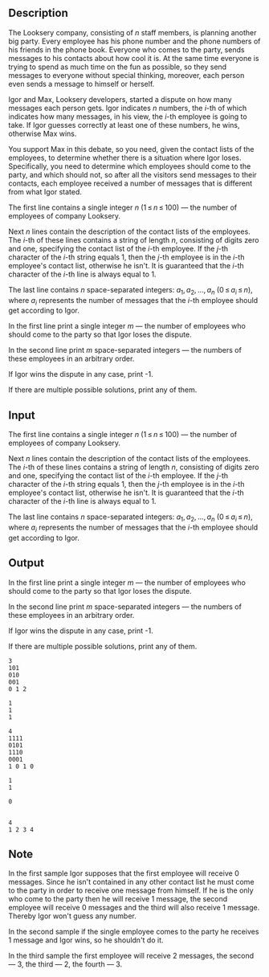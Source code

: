 ## Description

<div><p>The Looksery company, consisting of <span class="tex-span"><i>n</i></span> staff members, is planning another big party. Every employee has his phone number and the phone numbers of his friends in the phone book. Everyone who comes to the party, sends messages to his contacts about how cool it is. At the same time everyone is trying to spend as much time on the fun as possible, so they send messages to everyone without special thinking, moreover, each person even sends a message <span class="tex-font-style-bf">to himself or herself</span>.</p><p>Igor and Max, Looksery developers, started a dispute on how many messages each person gets. Igor indicates <span class="tex-span"><i>n</i></span> numbers, the <span class="tex-span"><i>i</i></span>-th of which indicates how many messages, in his view, the <span class="tex-span"><i>i</i></span>-th employee is going to take. If Igor guesses correctly at least one of these numbers, he wins, otherwise Max wins.</p><p>You support Max in this debate, so you need, given the contact lists of the employees, to determine whether there is a situation where Igor loses. Specifically, you need to determine which employees should come to the party, and which should not, so after all the visitors send messages to their contacts, each employee received a number of messages that is different from what Igor stated.</p></div><div class="input-specification"><p>The first line contains a single integer <span class="tex-span"><i>n</i></span> (<span class="tex-span">1 ≤ <i>n</i> ≤ 100</span>) — the number of employees of company Looksery.</p><p>Next <span class="tex-span"><i>n</i></span> lines contain the description of the contact lists of the employees. The <span class="tex-span"><i>i</i></span>-th of these lines contains a string of length <span class="tex-span"><i>n</i></span>, consisting of digits zero and one, specifying the contact list of the <span class="tex-span"><i>i</i></span>-th employee. If the <span class="tex-span"><i>j</i></span>-th character of the <span class="tex-span"><i>i</i></span>-th string equals <span class="tex-font-style-tt">1</span>, then the <span class="tex-span"><i>j</i></span>-th employee is in the <span class="tex-span"><i>i</i></span>-th employee's contact list, otherwise he isn't. It is guaranteed that the <span class="tex-span"><i>i</i></span>-th character of the <span class="tex-span"><i>i</i></span>-th line is always equal to <span class="tex-font-style-tt">1</span>.</p><p>The last line contains <span class="tex-span"><i>n</i></span> space-separated integers: <span class="tex-span"><i>a</i><sub class="lower-index">1</sub>, <i>a</i><sub class="lower-index">2</sub>, ..., <i>a</i><sub class="lower-index"><i>n</i></sub></span> (<span class="tex-span">0 ≤ <i>a</i><sub class="lower-index"><i>i</i></sub> ≤ <i>n</i></span>), where <span class="tex-span"><i>a</i><sub class="lower-index"><i>i</i></sub></span> represents the number of messages that the <span class="tex-span"><i>i</i></span>-th employee should get according to Igor.</p></div><div class="output-specification"><p>In the first line print a single integer <span class="tex-span"><i>m</i></span> — the number of employees who should come to the party so that Igor loses the dispute.</p><p>In the second line print <span class="tex-span"><i>m</i></span> space-separated integers — the numbers of these employees in an arbitrary order.</p><p>If Igor wins the dispute in any case, print <span class="tex-font-style-tt">-1</span>.</p><p>If there are multiple possible solutions, print any of them.</p></div>

## Input

<p>The first line contains a single integer <span class="tex-span"><i>n</i></span> (<span class="tex-span">1 ≤ <i>n</i> ≤ 100</span>) — the number of employees of company Looksery.</p><p>Next <span class="tex-span"><i>n</i></span> lines contain the description of the contact lists of the employees. The <span class="tex-span"><i>i</i></span>-th of these lines contains a string of length <span class="tex-span"><i>n</i></span>, consisting of digits zero and one, specifying the contact list of the <span class="tex-span"><i>i</i></span>-th employee. If the <span class="tex-span"><i>j</i></span>-th character of the <span class="tex-span"><i>i</i></span>-th string equals <span class="tex-font-style-tt">1</span>, then the <span class="tex-span"><i>j</i></span>-th employee is in the <span class="tex-span"><i>i</i></span>-th employee's contact list, otherwise he isn't. It is guaranteed that the <span class="tex-span"><i>i</i></span>-th character of the <span class="tex-span"><i>i</i></span>-th line is always equal to <span class="tex-font-style-tt">1</span>.</p><p>The last line contains <span class="tex-span"><i>n</i></span> space-separated integers: <span class="tex-span"><i>a</i><sub class="lower-index">1</sub>, <i>a</i><sub class="lower-index">2</sub>, ..., <i>a</i><sub class="lower-index"><i>n</i></sub></span> (<span class="tex-span">0 ≤ <i>a</i><sub class="lower-index"><i>i</i></sub> ≤ <i>n</i></span>), where <span class="tex-span"><i>a</i><sub class="lower-index"><i>i</i></sub></span> represents the number of messages that the <span class="tex-span"><i>i</i></span>-th employee should get according to Igor.</p>

## Output

<p>In the first line print a single integer <span class="tex-span"><i>m</i></span> — the number of employees who should come to the party so that Igor loses the dispute.</p><p>In the second line print <span class="tex-span"><i>m</i></span> space-separated integers — the numbers of these employees in an arbitrary order.</p><p>If Igor wins the dispute in any case, print <span class="tex-font-style-tt">-1</span>.</p><p>If there are multiple possible solutions, print any of them.</p>





```input1
3
101
010
001
0 1 2

```




```input2
1
1
1

```




```input3
4
1111
0101
1110
0001
1 0 1 0

```




```output1
1
1 

```




```output2
0


```




```output3
4
1 2 3 4 

```



## Note

<p>In the first sample Igor supposes that the first employee will receive <span class="tex-span">0</span> messages. Since he isn't contained in any other contact list he must come to the party in order to receive one message from himself. If he is the only who come to the party then he will receive <span class="tex-span">1</span> message, the second employee will receive <span class="tex-span">0</span> messages and the third will also receive <span class="tex-span">1</span> message. Thereby Igor won't guess any number.</p><p>In the second sample if the single employee comes to the party he receives <span class="tex-span">1</span> message and Igor wins, so he shouldn't do it.</p><p>In the third sample the first employee will receive <span class="tex-span">2</span> messages, the second — <span class="tex-span">3</span>, the third — <span class="tex-span">2</span>, the fourth — <span class="tex-span">3</span>.</p>
